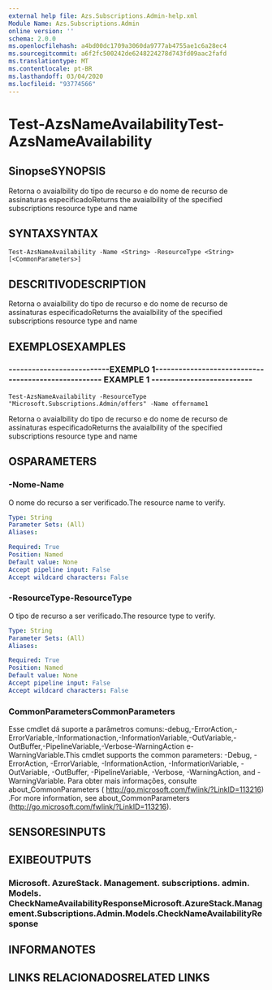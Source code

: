 ```yaml
---
external help file: Azs.Subscriptions.Admin-help.xml
Module Name: Azs.Subscriptions.Admin
online version: ''
schema: 2.0.0
ms.openlocfilehash: a4bd00dc1709a3060da9777ab4755ae1c6a28ec4
ms.sourcegitcommit: a6f2fc500242de6248224278d743fd09aac2fafd
ms.translationtype: MT
ms.contentlocale: pt-BR
ms.lasthandoff: 03/04/2020
ms.locfileid: "93774566"
---
```

# <span data-ttu-id="82b50-101">Test-AzsNameAvailability</span><span class="sxs-lookup"><span data-stu-id="82b50-101">Test-AzsNameAvailability</span></span>

## <span data-ttu-id="82b50-102">Sinopse</span><span class="sxs-lookup"><span data-stu-id="82b50-102">SYNOPSIS</span></span>
<span data-ttu-id="82b50-103">Retorna o avaialbility do tipo de recurso e do nome de recurso de assinaturas especificado</span><span class="sxs-lookup"><span data-stu-id="82b50-103">Returns the avaialbility of the specified subscriptions resource type and name</span></span>

## <span data-ttu-id="82b50-104">SYNTAX</span><span class="sxs-lookup"><span data-stu-id="82b50-104">SYNTAX</span></span>

```
Test-AzsNameAvailability -Name <String> -ResourceType <String> [<CommonParameters>]
```

## <span data-ttu-id="82b50-105">DESCRITIVO</span><span class="sxs-lookup"><span data-stu-id="82b50-105">DESCRIPTION</span></span>
<span data-ttu-id="82b50-106">Retorna o avaialbility do tipo de recurso e do nome de recurso de assinaturas especificado</span><span class="sxs-lookup"><span data-stu-id="82b50-106">Returns the avaialbility of the specified subscriptions resource type and name</span></span>

## <span data-ttu-id="82b50-107">EXEMPLOS</span><span class="sxs-lookup"><span data-stu-id="82b50-107">EXAMPLES</span></span>

### <span data-ttu-id="82b50-108">--------------------------EXEMPLO 1--------------------------</span><span class="sxs-lookup"><span data-stu-id="82b50-108">-------------------------- EXAMPLE 1 --------------------------</span></span>
```
Test-AzsNameAvailability -ResourceType "Microsoft.Subscriptions.Admin/offers" -Name offername1
```

<span data-ttu-id="82b50-109">Retorna o avaialbility do tipo de recurso e do nome de recurso de assinaturas especificado</span><span class="sxs-lookup"><span data-stu-id="82b50-109">Returns the avaialbility of the specified subscriptions resource type and name</span></span>

## <span data-ttu-id="82b50-110">OS</span><span class="sxs-lookup"><span data-stu-id="82b50-110">PARAMETERS</span></span>

### <span data-ttu-id="82b50-111">-Nome</span><span class="sxs-lookup"><span data-stu-id="82b50-111">-Name</span></span>
<span data-ttu-id="82b50-112">O nome do recurso a ser verificado.</span><span class="sxs-lookup"><span data-stu-id="82b50-112">The resource name to verify.</span></span>

```yaml
Type: String
Parameter Sets: (All)
Aliases: 

Required: True
Position: Named
Default value: None
Accept pipeline input: False
Accept wildcard characters: False
```

### <span data-ttu-id="82b50-113">-ResourceType</span><span class="sxs-lookup"><span data-stu-id="82b50-113">-ResourceType</span></span>
<span data-ttu-id="82b50-114">O tipo de recurso a ser verificado.</span><span class="sxs-lookup"><span data-stu-id="82b50-114">The resource type to verify.</span></span>

```yaml
Type: String
Parameter Sets: (All)
Aliases: 

Required: True
Position: Named
Default value: None
Accept pipeline input: False
Accept wildcard characters: False
```

### <span data-ttu-id="82b50-115">CommonParameters</span><span class="sxs-lookup"><span data-stu-id="82b50-115">CommonParameters</span></span>
<span data-ttu-id="82b50-116">Esse cmdlet dá suporte a parâmetros comuns:-debug,-ErrorAction,-ErrorVariable,-Informationaction,-InformationVariable,-OutVariable,-OutBuffer,-PipelineVariable,-Verbose-WarningAction e-WarningVariable.</span><span class="sxs-lookup"><span data-stu-id="82b50-116">This cmdlet supports the common parameters: -Debug, -ErrorAction, -ErrorVariable, -InformationAction, -InformationVariable, -OutVariable, -OutBuffer, -PipelineVariable, -Verbose, -WarningAction, and -WarningVariable.</span></span> <span data-ttu-id="82b50-117">Para obter mais informações, consulte about_CommonParameters ( http://go.microsoft.com/fwlink/?LinkID=113216) .</span><span class="sxs-lookup"><span data-stu-id="82b50-117">For more information, see about_CommonParameters (http://go.microsoft.com/fwlink/?LinkID=113216).</span></span>

## <span data-ttu-id="82b50-118">SENSORES</span><span class="sxs-lookup"><span data-stu-id="82b50-118">INPUTS</span></span>

## <span data-ttu-id="82b50-119">EXIBE</span><span class="sxs-lookup"><span data-stu-id="82b50-119">OUTPUTS</span></span>

### <span data-ttu-id="82b50-120">Microsoft. AzureStack. Management. subscriptions. admin. Models. CheckNameAvailabilityResponse</span><span class="sxs-lookup"><span data-stu-id="82b50-120">Microsoft.AzureStack.Management.Subscriptions.Admin.Models.CheckNameAvailabilityResponse</span></span>

## <span data-ttu-id="82b50-121">INFORMA</span><span class="sxs-lookup"><span data-stu-id="82b50-121">NOTES</span></span>

## <span data-ttu-id="82b50-122">LINKS RELACIONADOS</span><span class="sxs-lookup"><span data-stu-id="82b50-122">RELATED LINKS</span></span>

